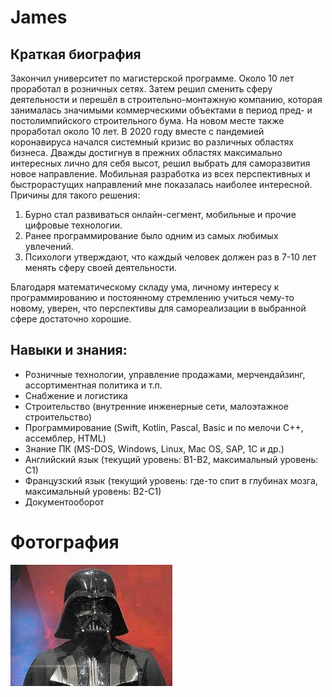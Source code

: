 # James

## Краткая биография

Закончил университет по магистерской программе.
Около 10 лет проработал в розничных сетях. Затем решил сменить сферу деятельности и перешёл в строительно-монтажную компанию, которая 
занималась значимыми коммерческими объектами в период пред- и постолимпийского строительного бума. На новом месте также проработал около 10 лет.
В 2020 году вместе с пандемией коронавируса начался системный кризис во различных областях бизнеса. 
Дважды достигнув в прежних областях максимально интересных лично для себя высот, решил выбрать для саморазвития новое направление. 
Мобильная разработка из всех перспективных и быстрорастущих направлений мне показалась наиболее интересной.
Причины для такого решения:

1. Бурно стал развиваться онлайн-сегмент, мобильные и прочие цифровые технологии.
1. Ранее программирование было одним из самых любимых увлечений.
1. Психологи утверждают, что каждый человек должен раз в 7-10 лет менять сферу своей деятельности. 

Благодаря математическому складу ума, личному интересу к программированию и постоянному стремлению учиться чему-то новому, уверен, что 
перспективы для самореализации в выбранной сфере достаточно хорошие.

## Навыки и знания:

* Розничные технологии, управление продажами, мерчендайзинг, ассортиментная политика и т.п.
* Снабжение и логистика
* Строительство (внутренние инженерные сети, малоэтажное строительство)
* Программирование (Swift, Kotlin, Pascal, Basic и по мелочи C++, ассемблер, HTML)
* Знание ПК (MS-DOS, Windows, Linux, Mac OS, SAP, 1C и др.)
* Английский язык (текущий уровень: В1-B2, максимальный уровень: С1)
* Французский язык (текущий уровень: где-то спит в глубинах мозга, максимальный уровень: В2-С1)
* Документооборот

# Фотография
![Фото](img/photo.jpg)
	